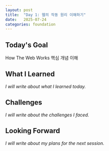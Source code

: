 ```yaml
---
layout: post
title:  "Day 1: 웹의 작동 원리 이해하기"
date:   2025-07-24
categories: foundation
---
```


## Today's Goal
How The Web Works 핵심 개념 이해

## What I Learned
*I will write about what I learned today.*

## Challenges
*I will write about the challenges I faced.*

## Looking Forward
*I will write about my plans for the next session.*
